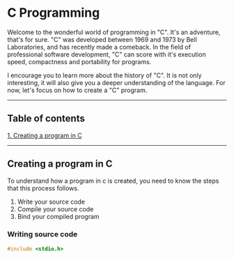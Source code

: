 # C Programming

Welcome to the wonderful world of programming in "C". It's an adventure, that's for sure. "C" was developed between 1969 and 1973 by Bell Laboratories, and has recently made a comeback. In the field of professional software development, "C" can score with it's execution speed, compactness and portability for programs.

I encourage you to learn more about the history of "C". It is not only interesting, it will also give you a deeper understanding of the language. For now, let's focus on how to create a "C" program.

---

## Table of contents
<a href="#creating-a-program-in-c">1. Creating a program in C</a>

---

## Creating a program in C

To understand how a program in c is created, you need to know the steps that this process follows.

1. Write your source code
2. Compile your source code
3. Bind your compiled program

### Writing source code

```c
#include <stdio.h>
